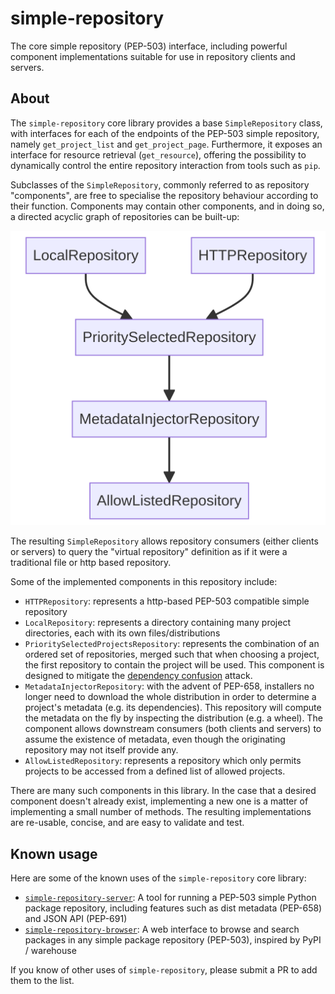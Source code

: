 # simple-repository

The core simple repository (PEP-503) interface, including powerful component implementations suitable for use in repository clients and servers.

## About

The ``simple-repository`` core library provides a base ``SimpleRepository`` class, with interfaces for
each of the endpoints of the PEP-503 simple repository, namely ``get_project_list`` and ``get_project_page``.
Furthermore, it exposes an interface for resource retrieval (``get_resource``), offering the possibility to dynamically
control the entire repository interaction from tools such as ``pip``.

Subclasses of the ``SimpleRepository``, commonly referred to as repository "components", are free to specialise the
repository behaviour according to their function. Components may contain other components, and in doing so, a
directed acyclic graph of repositories can be built-up:

![example project page](https://raw.githubusercontent.com/simple-repository/simple-repository/main/.content/flow.png)

The resulting ``SimpleRepository`` allows repository consumers (either clients or servers) to query the
"virtual repository" definition as if it were a traditional file or http based repository.

Some of the implemented components in this repository include:

* ``HTTPRepository``: represents a http-based PEP-503 compatible simple repository
* ``LocalRepository``: represents a directory containing many project directories, each with its own files/distributions
* ``PrioritySelectedProjectsRepository``: represents the combination of an ordered set of repositories, merged
  such that when choosing a project, the first repository to contain the project will be used.
  This component is designed to mitigate the [dependency confusion](https://medium.com/@alex.birsan/dependency-confusion-4a5d60fec610) attack.
* ``MetadataInjectorRepository``: with the advent of PEP-658, installers no longer need to download the whole distribution in order to determine
  a project's metadata (e.g. its dependencies). This repository will compute the metadata on the fly by inspecting the distribution (e.g. a wheel).
  The component allows downstream consumers (both clients and servers) to assume the existence of metadata, even though the originating
  repository may not itself provide any.
* ```AllowListedRepository```: represents a repository which only permits projects to be accessed from a defined list of allowed projects.

There are many such components in this library. In the case that a desired component doesn't already exist, implementing a new one is a matter of
implementing a small number of methods. The resulting implementations are re-usable, concise, and are easy to validate and test.

## Known usage

Here are some of the known uses of the ``simple-repository`` core library:

* [``simple-repository-server``](https://github.com/simple-repository/simple-repository-server): A tool for running a PEP-503 simple Python package repository, including features such as dist metadata (PEP-658) and JSON API (PEP-691)
* [``simple-repository-browser``](https://github.com/simple-repository/simple-repository-browser): A web interface to browse and search packages in any simple package repository (PEP-503), inspired by PyPI / warehouse


If you know of other uses of ``simple-repository``, please submit a PR to add them to the list.

